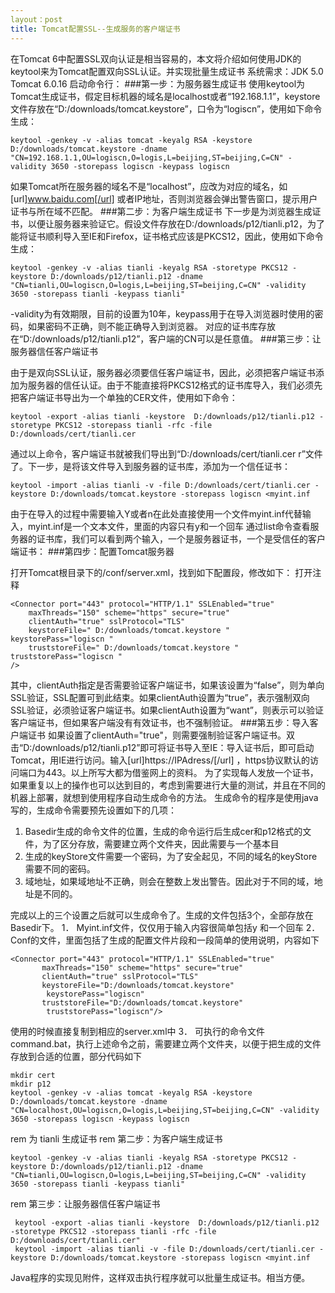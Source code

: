 ```yaml
---
layout：post
title: Tomcat配置SSL--生成服务的客户端证书
---
```



在Tomcat 6中配置SSL双向认证是相当容易的，本文将介绍如何使用JDK的keytool来为Tomcat配置双向SSL认证。并实现批量生成证书 系统需求：JDK 5.0
Tomcat 6.0.16
启动命令行：
###第一步：为服务器生成证书
使用keytool为Tomcat生成证书，假定目标机器的域名是localhost或者“192.168.1.1”，keystore文件存放在“D:/downloads/tomcat.keystore”，口令为“logiscn”，使用如下命令生成：
 

    keytool -genkey -v -alias tomcat -keyalg RSA -keystore D:/downloads/tomcat.keystore -dname "CN=192.168.1.1,OU=logiscn,O=logis,L=beijing,ST=beijing,C=CN" -validity 3650 -storepass logiscn -keypass logiscn 

 
如果Tomcat所在服务器的域名不是“localhost”，应改为对应的域名，如[url]www.baidu.com[/url] 或者IP地址，否则浏览器会弹出警告窗口，提示用户证书与所在域不匹配。 
###第二步：为客户端生成证书
下一步是为浏览器生成证书，以便让服务器来验证它。假设文件存放在D:/downloads/p12/tianli.p12，为了能将证书顺利导入至IE和Firefox，证书格式应该是PKCS12，因此，使用如下命令生成：

    keytool -genkey -v -alias tianli -keyalg RSA -storetype PKCS12 -keystore D:/downloads/p12/tianli.p12 -dname "CN=tianli,OU=logiscn,O=logis,L=beijing,ST=beijing,C=CN" -validity 3650 -storepass tianli -keypass tianli" 

-validity为有效期限，目前的设置为10年，keypass用于在导入浏览器时使用的密码，如果密码不正确，则不能正确导入到浏览器。
对应的证书库存放在“D:/downloads/p12/tianli.p12”，客户端的CN可以是任意值。
###第三步：让服务器信任客户端证书

由于是双向SSL认证，服务器必须要信任客户端证书，因此，必须把客户端证书添加为服务器的信任认证。由于不能直接将PKCS12格式的证书库导入，我们必须先把客户端证书导出为一个单独的CER文件，使用如下命令：

    keytool -export -alias tianli -keystore  D:/downloads/p12/tianli.p12 -storetype PKCS12 -storepass tianli -rfc -file D:/downloads/cert/tianli.cer

 

通过以上命令，客户端证书就被我们导出到“D:/downloads/cert/tianli.cer r”文件了。下一步，是将该文件导入到服务器的证书库，添加为一个信任证书：
 

    keytool -import -alias tianli -v -file D:/downloads/cert/tianli.cer -keystore D:/downloads/tomcat.keystore -storepass logiscn <myint.inf

由于在导入的过程中需要输入Y或者n在此处直接使用一个文件myint.inf代替输入，myint.inf是一个文本文件，里面的内容只有y和一个回车 
通过list命令查看服务器的证书库，我们可以看到两个输入，一个是服务器证书，一个是受信任的客户端证书： 
###第四步：配置Tomcat服务器

打开Tomcat根目录下的/conf/server.xml，找到如下配置段，修改如下：
打开注释

    <Connector port="443" protocol="HTTP/1.1" SSLEnabled="true"
        maxThreads="150" scheme="https" secure="true"
        clientAuth="true" sslProtocol="TLS"
        keystoreFile=" D:/downloads/tomcat.keystore " keystorePass="logiscn "
        truststoreFile=" D:/downloads/tomcat.keystore " truststorePass="logiscn "
    />

其中，clientAuth指定是否需要验证客户端证书，如果该设置为“false”，则为单向SSL验证，SSL配置可到此结束。如果clientAuth设置为“true”，表示强制双向SSL验证，必须验证客户端证书。如果clientAuth设置为“want”，则表示可以验证客户端证书，但如果客户端没有有效证书，也不强制验证。
###第五步：导入客户端证书
如果设置了clientAuth="true"，则需要强制验证客户端证书。双击“D:/downloads/p12/tianli.p12”即可将证书导入至IE：导入证书后，即可启动Tomcat，用IE进行访问。输入[url]https://IPAdress/[/url]      ，https协议默认的访问端口为443。以上所写大都为借鉴网上的资料。
为了实现每人发放一个证书，如果重复以上的操作也可以达到目的，考虑到需要进行大量的测试，并且在不同的机器上部署，就想到使用程序自动生成命令的方法。
生成命令的程序是使用java 写的，生成命令需要预先设置如下的几项：

 1. Basedir生成的命令文件的位置，生成的命令运行后生成cer和p12格式的文件，为了区分存放，需要建立两个文件夹，因此需要与一个基本目
 2. 生成的keyStore文件需要一个密码，为了安全起见，不同的域名的keyStore需要不同的密码。
 3. 域地址，如果域地址不正确，则会在整数上发出警告。因此对于不同的域，地址是不同的。


完成以上的三个设置之后就可以生成命令了。生成的文件包括3个，全部存放在Basedir下。
1．  Myint.inf文件，仅仅用于输入内容很简单包括y 和一个回车
2．  Conf的文件，里面包括了生成的配置文件片段和一段简单的使用说明，内容如下

    <Connector port="443" protocol="HTTP/1.1" SSLEnabled="true"
           maxThreads="150" scheme="https" secure="true"
           clientAuth="true" sslProtocol="TLS"
           keystoreFile="D:/downloads/tomcat.keystore"
            keystorePass="logiscn"
           truststoreFile="D:/downloads/tomcat.keystore"
            truststorePass="logiscn"/>

使用的时候直接复制到相应的server.xml中
3．  可执行的命令文件command.bat，执行上述命令之前，需要建立两个文件夹，以便于把生成的文件存放到合适的位置，部分代码如下

    mkdir cert
    mkdir p12
    keytool -genkey -v -alias tomcat -keyalg RSA -keystore D:/downloads/tomcat.keystore -dname "CN=localhost,OU=logiscn,O=logis,L=beijing,ST=beijing,C=CN" -validity 3650 -storepass logiscn -keypass logiscn

  rem 为 tianli 生成证书
 rem 第二步：为客户端生成证书
 

    keytool -genkey -v -alias tianli -keyalg RSA -storetype PKCS12 -keystore D:/downloads/p12/tianli.p12 -dname "CN=tianli,OU=logiscn,O=logis,L=beijing,ST=beijing,C=CN" -validity 3650 -storepass tianli -keypass tianli"

 rem 第三步：让服务器信任客户端证书

     keytool -export -alias tianli -keystore  D:/downloads/p12/tianli.p12 -storetype PKCS12 -storepass tianli -rfc -file D:/downloads/cert/tianli.cer"
     keytool -import -alias tianli -v -file D:/downloads/cert/tianli.cer -keystore D:/downloads/tomcat.keystore -storepass logiscn <myint.inf

Java程序的实现见附件，这样双击执行程序就可以批量生成证书。相当方便。
